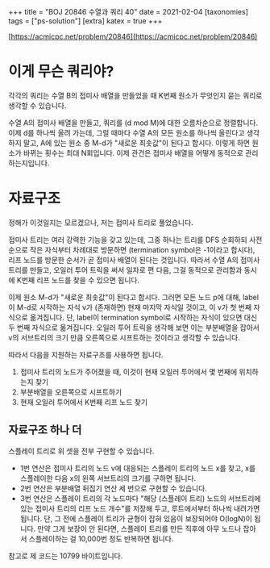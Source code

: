 +++
title = "BOJ 20846 수열과 쿼리 40"
date = 2021-02-04
[taxonomies]
tags = ["ps-solution"]
[extra]
katex = true
+++

[https://acmicpc.net/problem/20846](https://acmicpc.net/problem/20846)

# 이게 무슨 쿼리야?
각각의 쿼리는 수열 B의 접미사 배열을 만들었을 때 K번째 원소가 무엇인지 묻는 쿼리로 생각할 수 있습니다.

수열 A의 접미사 배열을 만들고, 쿼리를 (d mod M)에 대한 오름차순으로 정렬합니다.
이제 d를 하나씩 올려 가는데, 그럴 때마다 수열 A의 모든 원소를 하나씩 올린다고 생각하지 말고,
A에 있는 원소 중 M-d가 "새로운 최솟값"이 된다고 합시다.
이렇게 하면 원소가 바뀌는 횟수는 최대 N회입니다.
이제 관건은 접미사 배열을 어떻게 동적으로 관리하는지입니다.

# 자료구조
정해가 이것일지는 모르겠으나, 저는 접미사 트리로 풀었습니다.

접미사 트리는 여러 강력한 기능을 갖고 있는데, 그중 하나는
트리를 DFS 순회하되 사전순으로 작은 자식부터 차례대로 방문하면
(termination symbol은 -1이라고 합시다), 리프 노드를 방문한 순서가 곧 접미사 배열이 된다는 것입니다.
따라서 수열 A의 접미사 트리를 만들고, 오일러 투어 트릭을 써서 일자로 편 다음,
그걸 동적으로 관리함과 동시에 K번째 리프 노드를 찾을 수 있으면 됩니다.

이제 원소 M-d가 "새로운 최솟값"이 된다고 합시다.
그러면 모든 노드 p에 대해, label이 M-d로 시작하는 자식 v가 (존재하면) 현재 마지막 자식일 것이고,
이 v가 첫 번째 자식으로 옮겨집니다.
단, label이 termination symbol로 시작하는 자식이 있으면 대신 두 번째 자식으로 옮겨집니다.
오일러 투어 트릭을 생각해 보면 이는 부분배열을 잡아서
v의 서브트리의 크기 만큼 오른쪽으로 시프트하는 것이라고 생각할 수 있습니다.

따라서 다음을 지원하는 자료구조를 사용하면 됩니다.
1. 접미사 트리의 노드가 주어졌을 때, 이것이 현재 오일러 투어에서 몇 번째에 위치하는지 찾기
2. 부분배열을 오른쪽으로 시프트하기
3. 현재 오일러 투어에서 K번째 리프 노드 찾기

## 자료구조 하나 더
스플레이 트리로 위 셋을 전부 구현할 수 있습니다.
- 1번 연산은 접미사 트리의 노드 v에 대응되는 스플레이 트리의 노드 x를 찾고,
x를 스플레이한 다음 x의 왼쪽 서브트리의 크기를 구하면 됩니다.
- 2번 연산은 부분배열 뒤집기 연산 세 번으로 구현할 수 있습니다.
- 3번 연산은 스플레이 트리의 각 노드마다
"해당 (스플레이 트리) 노드의 서브트리에 있는 접미사 트리의 리프 노드 개수"를 저장해 두고,
루트에서부터 하나씩 내려가면 됩니다.
단, 그 전에 스플레이 트리가 균형이 잡혀 있음이 보장되어야 O(logN)이 됩니다.
만약 그게 보장이 안 된다면, 스플레이 트리를 만든 직후에 아무 노드나 잡아서 스플레이하는 걸
10,000번 정도 반복하면 됩니다.

참고로 제 코드는 10799 바이트입니다.
